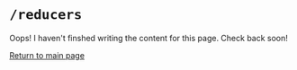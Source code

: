 # `/reducers`

Oops! I haven't finshed writing the content for this page. Check back soon!

[Return to main page](/README.md)
